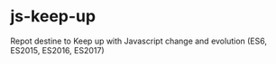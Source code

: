 # js-keep-up
Repot destine to Keep up with Javascript change and evolution (ES6, ES2015, ES2016, ES2017)
